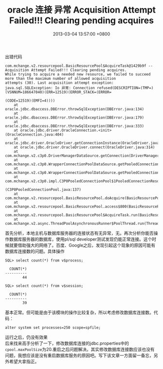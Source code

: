 ﻿---
title: oracle 连接 异常 Acquisition Attempt Failed!!! Clearing pending acquires
date: 2013-03-04 13:57:00 +0800 
layout: post
permalink: /blog/2013/03/04/oracle-连接-异常-Acquisition-Attempt-Failed!!!-Clearing-pending-acquires.html
categories:
  - 问题一箩筐
tags:
  - JAVA
  - Oracle
---

出错代码
```
com.mchange.v2.resourcepool.BasicResourcePool$AcquireTask@1429b9f -- Acquisition Attempt Failed!!! Clearing pending acquires. 
While trying to acquire a needed new resource, we failed to succeed more than the maximum number of allowed acquisition 
attempts (30). Last acquisition attempt exception: 
java.sql.SQLException: Io 异常: Connection refused(DESCRIPTION=(TMP=)(VSNNUM=186647040)(ERR=12519)(ERROR_STACK=(ERROR=

(CODE=12519)(EMFI=4))))
	at oracle.jdbc.dbaccess.DBError.throwSqlException(DBError.java:134)
	at oracle.jdbc.dbaccess.DBError.throwSqlException(DBError.java:179)
	at oracle.jdbc.dbaccess.DBError.throwSqlException(DBError.java:333)
	at oracle.jdbc.driver.OracleConnection.<init>(OracleConnection.java:404)
	at oracle.jdbc.driver.OracleDriver.getConnectionInstance(OracleDriver.java:468)
	at oracle.jdbc.driver.OracleDriver.connect(OracleDriver.java:314)
	at com.mchange.v2.c3p0.DriverManagerDataSource.getConnection(DriverManagerDataSource.java:135)
	at com.mchange.v2.c3p0.WrapperConnectionPoolDataSource.getPooledConnection(WrapperConnectionPoolDataSource.java:182)
	at com.mchange.v2.c3p0.WrapperConnectionPoolDataSource.getPooledConnection(WrapperConnectionPoolDataSource.java:171)
	at com.mchange.v2.c3p0.impl.C3P0PooledConnectionPool$1PooledConnectionResourcePoolManager.acquireResource

(C3P0PooledConnectionPool.java:137)
	at com.mchange.v2.resourcepool.BasicResourcePool.doAcquire(BasicResourcePool.java:1014)
	at com.mchange.v2.resourcepool.BasicResourcePool.access$800(BasicResourcePool.java:32)
	at com.mchange.v2.resourcepool.BasicResourcePool$AcquireTask.run(BasicResourcePool.java:1810)
	at com.mchange.v2.async.ThreadPoolAsynchronousRunner$PoolThread.run(ThreadPoolAsynchronousRunner.java:547)
```
首先分析，本地主机与数据库服务器的连接状态有无异常，无。再次分析你能否操作数据库服务器的数据库，使用pl/sql developer测试发现仍能正常连接。这个时候就要借助强大的网络了。百度、Google之后，发现引起这个现象的原因可能有数据库连接数的问题。具体操作
```
SQL> select count(*) from v$process; 

  COUNT(*) 
---------- 
        44 

SQL> select count(*) from v$session; 

  COUNT(*) 
---------- 
        39 
```
基本正常。但可能是由于该模块的操作比较复杂，所以考虑修改数据库连接数。代码：
```
alter system set processes=250 scope=spfile; 
```
运行之后，仍没有效果<br/>
后来找来高手分析了一下，修改数据库连接的jdbc.properties中的`cpool.maxPoolSize`为20.重启之后问题解决。其实修改数据库连接数应该也没有问题，我想应该是没有重启数据库服务的原因吧。写下该文章一方面留一备忘，另外希望大拿指正。